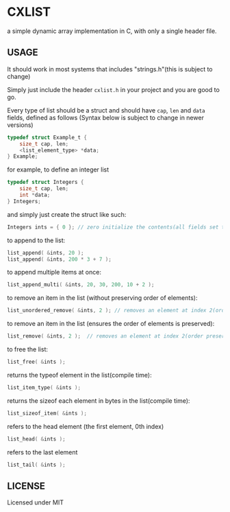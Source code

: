 # CXLIST
a simple dynamic array implementation in C, with only a single header file.

## USAGE
It should work in most systems that includes "strings.h"(this is subject to change)

Simply just include the header `cxlist.h` in your project and you are good to go.

Every type of list should be a struct and should have `cap`, `len` and `data` fields, defined as follows
(Syntax below is subject to change in newer versions)

```c
typedef struct Example_t {
    size_t cap, len;
    <list_element_type> *data;
} Example;
```

for example, to define an integer list

```c
typedef struct Integers {
    size_t cap, len;
    int *data;
} Integers;
```

and simply just create the struct like such:
```c
Integers ints = { 0 }; // zero initialize the contents(all fields set to zero)
```

to append to the list:
```c
list_append( &ints, 20 );
list_append( &ints, 200 * 3 + 7 );
```

to append multiple items at once:
```c
list_append_multi( &ints, 20, 30, 200, 10 + 2 );
```

to remove an item in the list (without preserving order of elements):
```c
list_unordered_remove( &ints, 2 ); // removes an element at index 2(order may not be preserved)
```

to remove an item in the list (ensures the order of elements is preserved):
```c
list_remove( &ints, 2 );  // removes an element at index 2(order preserved)
```

to free the list:
```c
list_free( &ints );
```

returns the typeof element in the list(compile time):
```c
list_item_type( &ints );
```

returns the sizeof each element in bytes in the list(compile time):
```c
list_sizeof_item( &ints );
```

refers to the head element (the first element, 0th index)
```c
list_head( &ints );
```

refers to the last element
```c
list_tail( &ints );
```


## LICENSE
Licensed under MIT
